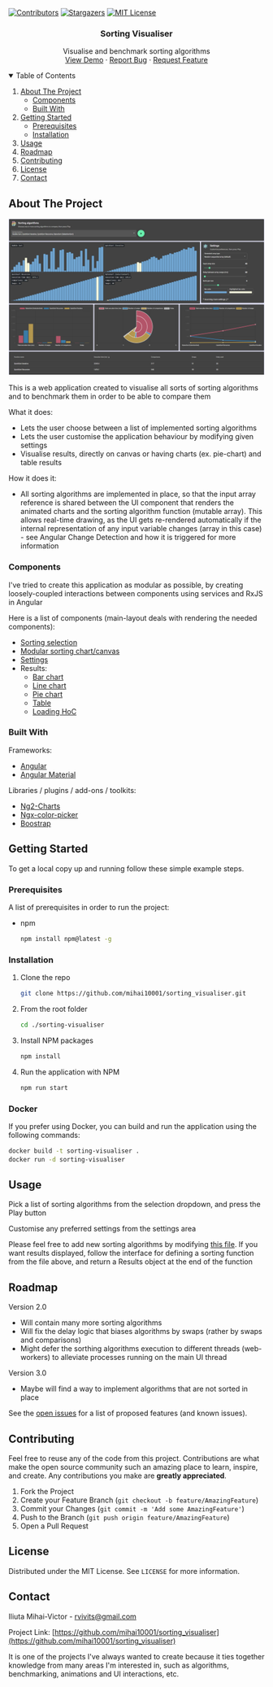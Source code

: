 <!--
*** Thanks for checking out the Best-README-Template. If you have a suggestion
*** that would make this better, please fork the repo and create a pull request
*** or simply open an issue with the tag "enhancement".
*** Thanks again! Now go create something AMAZING! :D
-->

<!-- PROJECT SHIELDS -->
<!--
*** I'm using markdown "reference style" links for readability.
*** Reference links are enclosed in brackets [ ] instead of parentheses ( ).
*** See the bottom of this document for the declaration of the reference variables
*** for contributors-url, forks-url, etc. This is an optional, concise syntax you may use.
*** https://www.markdownguide.org/basic-syntax/#reference-style-links
-->
[![Contributors][contributors-shield]][contributors-url]
[![Stargazers][stars-shield]][stars-url]
[![MIT License][license-shield]][license-url]

<!-- PROJECT LOGO -->
<p align="center">
  <h3 align="center">Sorting Visualiser</h3>

  <p align="center">
    Visualise and benchmark sorting algorithms
    <br />
    <a href="https://sort-visualise.herokuapp.com/">View Demo</a>
    ·
    <a href="https://github.com/mihai10001/sorting_visualiser/issues">Report Bug</a>
    ·
    <a href="https://github.com/mihai10001/sorting_visualiser/issues">Request Feature</a>
  </p>
</p>

<!-- TABLE OF CONTENTS -->
<details open="open">
  <summary>Table of Contents</summary>
  <ol>
    <li>
      <a href="#about-the-project">About The Project</a>
      <ul>
        <li><a href="#built-with">Components</a></li>
        <li><a href="#components">Built With</a></li>
      </ul>
    </li>
    <li>
      <a href="#getting-started">Getting Started</a>
      <ul>
        <li><a href="#prerequisites">Prerequisites</a></li>
        <li><a href="#installation">Installation</a></li>
      </ul>
    </li>
    <li><a href="#usage">Usage</a></li>
    <li><a href="#roadmap">Roadmap</a></li>
    <li><a href="#contributing">Contributing</a></li>
    <li><a href="#license">License</a></li>
    <li><a href="#contact">Contact</a></li>
  </ol>
</details>



<!-- ABOUT THE PROJECT -->
## About The Project
[![Sorting-visualiser][product-screenshot]](https://sort-visualise.herokuapp.com/)

This is a web application created to visualise all sorts of sorting algorithms and to benchmark them in order to be able to compare them

What it does:
* Lets the user choose between a list of implemented sorting algorithms
* Lets the user customise the application behaviour by modifying given settings
* Visualise results, directly on canvas or having charts (ex. pie-chart) and table results

How it does it:
* All sorting algorithms are implemented in place, so that the input array reference is shared between the UI component that renders the animated charts and the sorting algorithm function (mutable array). This allows real-time drawing, as the UI gets re-rendered automatically if the internal representation of any input variable changes (array in this case) - see Angular Change Detection and how it is triggered for more information

### Components

I've tried to create this application as modular as possible, by creating loosely-coupled interactions between components using services and RxJS in Angular

Here is a list of components (main-layout deals with rendering the needed components):
* [Sorting selection](sorting-visualiser/src/app/main-layout/sorting-selector)
* [Modular sorting chart/canvas](sorting-visualiser/src/app/main-layout/sorting-chart)
* [Settings](sorting-visualiser/src/app/main-layout/settings)
* Results:
    * [Bar chart](sorting-visualiser/src/app/main-layout/results/bar-chart)
    * [Line chart](sorting-visualiser/src/app/main-layout/results/line-chart)
    * [Pie chart](sorting-visualiser/src/app/main-layout/results/pie-chart)
    * [Table](sorting-visualiser/src/app/main-layout/results/table)
    * [Loading HoC](sorting-visualiser/src/app/main-layout/results/loading-wrapper)

### Built With

Frameworks:
* [Angular](https://angular.io/)
* [Angular Material](https://material.angular.io/)

Libraries / plugins / add-ons / toolkits:
* [Ng2-Charts](https://valor-software.com/ng2-charts/)
* [Ngx-color-picker](https://www.npmjs.com/package/ngx-color-picker)
* [Boostrap](https://getbootstrap.com/)


<!-- GETTING STARTED -->
## Getting Started

To get a local copy up and running follow these simple example steps.

### Prerequisites

A list of prerequisites in order to run the project:
* npm
  ```sh
  npm install npm@latest -g
  ```

### Installation

1. Clone the repo
   ```sh
   git clone https://github.com/mihai10001/sorting_visualiser.git
   ```
2. From the root folder
   ```sh
   cd ./sorting-visualiser
   ```
3. Install NPM packages
   ```sh
   npm install
   ```
4. Run the application with NPM
   ```sh
   npm run start
   ```


### Docker

If you prefer using Docker, you can build and run the application using the following commands:
   ```sh
   docker build -t sorting-visualiser .
   docker run -d sorting-visualiser
   ```


<!-- USAGE EXAMPLES -->
## Usage

Pick a list of sorting algorithms from the selection dropdown, and press the Play button

Customise any preferred settings from the settings area

Please feel free to add new sorting algorithms by modifying [this file](sorting-visualiser/src/app/sorting-functions.ts).
If you want results displayed, follow the interface for defining a sorting function from the file above, and return a Results object at the end of the function


<!-- ROADMAP -->
## Roadmap

Version 2.0
* Will contain many more sorting algorithms
* Will fix the delay logic that biases algorithms by swaps (rather by swaps and comparisons)
* Might defer the sorthing algorithms execution to different threads (web-workers) to alleviate processes running on the main UI thread

Version 3.0
* Maybe will find a way to implement algorithms that are not sorted in place

See the [open issues](https://github.com/mihai10001/sorting_visualiser/issues) for a list of proposed features (and known issues).


<!-- CONTRIBUTING -->
## Contributing

Feel free to reuse any of the code from this project. Contributions are what make the open source community such an amazing place to learn, inspire, and create. Any contributions you make are **greatly appreciated**.

1. Fork the Project
2. Create your Feature Branch (`git checkout -b feature/AmazingFeature`)
3. Commit your Changes (`git commit -m 'Add some AmazingFeature'`)
4. Push to the Branch (`git push origin feature/AmazingFeature`)
5. Open a Pull Request


<!-- LICENSE -->
## License

Distributed under the MIT License. See `LICENSE` for more information.


<!-- CONTACT -->
## Contact

Iliuta Mihai-Victor - rvivits@gmail.com

Project Link: [https://github.com/mihai10001/sorting_visualiser](https://github.com/mihai10001/sorting_visualiser)

It is one of the projects I've always wanted to create because it ties together knowledge from many areas I'm interested in, such as algorithms, benchmarking, animations and UI interactions, etc.


<!-- MARKDOWN LINKS & IMAGES -->
<!-- https://www.markdownguide.org/basic-syntax/#reference-style-links -->
[contributors-shield]: https://img.shields.io/github/contributors/mihai10001/sorting_visualiser.svg?style=for-the-badge
[contributors-url]: https://github.com/mihai10001/sorting_visualiser/graphs/contributors
[stars-shield]: https://img.shields.io/github/stars/mihai10001/sorting_visualiser.svg?style=for-the-badge
[stars-url]: https://github.com/mihai10001/sorting_visualiser/stargazers
[license-shield]: https://img.shields.io/github/license/mihai10001/sorting_visualiser.svg?style=for-the-badge
[license-url]: https://github.com/mihai10001/sorting_visualiser/blob/main/LICENSE.txt
[product-screenshot]: images/screenshot.png
